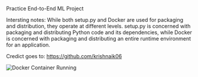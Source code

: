 Practice End-to-End ML Project

Intersting notes:
While both setup.py and Docker are used for packaging and distribution, they operate at different levels. 
setup.py is concerned with packaging and distributing Python code and its dependencies, while Docker is concerned with packaging and distributing an entire runtime environment for an application.


Credict goes to: https://github.com/krishnaik06




![Docker Container Running](https://user-images.githubusercontent.com/50424683/230739556-5ab11350-399d-4e3c-a6d8-3d1679826478.png)
